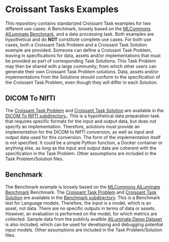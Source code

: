 # Croissant Tasks Examples
This repository contains standarized Croissant Task examples for two different use cases: A Benchmark, loosely based on the [MLCommons AILuminate Benchmark](https://mlcommons.org/ailuminate/), and a data processing task. Both examples are hypothetical and do **NOT** constitute complete use cases. For both use cases, both a Croissant Task Problem and a Croissant Task Solution example are provided. Someone can define a Croissant Task Problem, leaving in specifications for data, assets and/or implementations that must be provided as part of corresponding Task Solutions. This Task Problem may then be shared with a large community, from which other users can generate their own Croissant Task Problem solutions. Data, assets and/or implementations from the Solutions should conform to the specification of the Croissant Task Problem, even though they will differ in each Solution.

## DICOM To NIfTI
The [Croissant Task Problem](/DICOM%20To%20NIfTI/dicom2nifti-taskproblem.md) and [Croissant Task Solution](/DICOM%20To%20NIfTI/dicom2nifti-tasksolution.md) are available in the [DICOM To NIfTI subdirectory.](/DICOM%20To%20NIfTI/). This is a hypothetical data preparation task that requires specific formats for the input and output data, but does not specify an implementation. Therefore, solutions must provide an implementation for the DICOM to NIfTI conversion, as well as input and output data used for this conversion. The form of the implementation itself is not specified. It could be a simple Python function, a Docker container or anything else, as long as the input and output data are coherent with the specification in the Task Problem. Other assumptions are included in the Task Problem/Solution files.

## Benchmark
The Benchmark example is loosely based on the [MLCommons AILuminate Benchmark](https://mlcommons.org/ailuminate/) Benchmark. The [Croissant Task Problem](/Benchmark/benchmark-taskproblem.md) and [Croissant Task Solution](./Benchmark/benchmark-tasksolution.md) are available in the [Benchmark subdirectory](/Benchmark/). This is a Benchmark test for Language models. Therefore, the input is a model, which is an asset, not data. There are no specific outputs in terms of data or assets. However, an evaluation is performed on the model, for which metrics are collected. Sample data from the publicly availble [AILuminate Demo Dataset](https://github.com/mlcommons/ailuminate) is also included, which can be used for developing and debugging potential input models. Other assumptions are included in the Task Problem/Solution files.